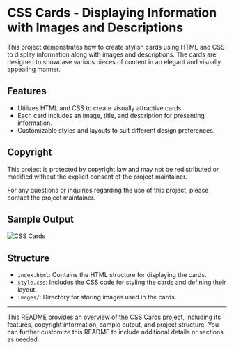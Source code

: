 # CSS Cards - Displaying Information with Images and Descriptions

This project demonstrates how to create stylish cards using HTML and CSS to display information along with images and descriptions. The cards are designed to showcase various pieces of content in an elegant and visually appealing manner.

## Features

- Utilizes HTML and CSS to create visually attractive cards.
- Each card includes an image, title, and description for presenting information.
- Customizable styles and layouts to suit different design preferences.

## Copyright

This project is protected by copyright law and may not be redistributed or modified without the explicit consent of the project maintainer.

For any questions or inquiries regarding the use of this project, please contact the project maintainer.

## Sample Output

![CSS Cards](css_cards_preview.png)

## Structure

- `index.html`: Contains the HTML structure for displaying the cards.
- `style.css`: Includes the CSS code for styling the cards and defining their layout.
- `images/`: Directory for storing images used in the cards.

---

This README provides an overview of the CSS Cards project, including its features, copyright information, sample output, and project structure. You can further customize this README to include additional details or sections as needed.
